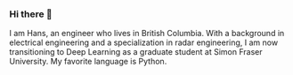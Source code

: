 ### Hi there 👋

I am Hans, an engineer who lives in British Columbia. With a background in electrical engineering and a specialization in radar engineering, I am now transitioning to Deep Learning as a graduate student at Simon Fraser University. My favorite language is Python. 

<!--
**AshivDhondea/AshivDhondea** is a ✨ _special_ ✨ repository because its `README.md` (this file) appears on your GitHub profile.

### My work 🔭
I’m currently working on extending the [Deep Feature Transmision Simulator](https://github.com/SFU-Multimedia-Lab/DFTS) developed by [SFU's Multimedia Lab](http://multimedia.fas.sfu.ca/).

### Ask me about 💬 
Target tracking, state estimation, radar signal & data processing and radar system simulation. Image classification with ConvNets.

### How to reach me 📫
By email at ashivdhondea5@gmail.com.

### Fun fact
I was born in paradise! My country of birth, Mauritius, is known as paradise island.
